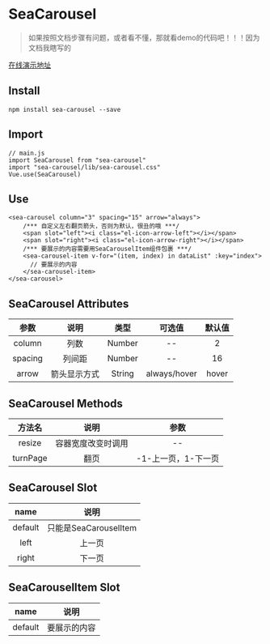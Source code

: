 # SeaCarousel

>如果按照文档步骤有问题，或者看不懂，那就看demo的代码吧！！！因为文档我瞎写的

[在线演示地址](https://codingsea.cn/seacarousel)

## Install
```
npm install sea-carousel --save
```

## Import
```
// main.js
import SeaCarousel from "sea-carousel"
import "sea-carousel/lib/sea-carousel.css"
Vue.use(SeaCarousel)
```

## Use
```
<sea-carousel column="3" spacing="15" arrow="always">
    /*** 自定义左右翻页箭头，否则为默认，很丑的哦 ***/
    <span slot="left"><i class="el-icon-arrow-left"></i></span>
    <span slot="right"><i class="el-icon-arrow-right"></i></span>
    /*** 要展示的内容需要用SeaCarouselItem组件包裹 ***/
    <sea-carousel-item v-for="(item, index) in dataList" :key="index">
      // 要展示的内容
    </sea-carousel-item>
</sea-carousel>
```

## SeaCarousel Attributes

| 参数 | 说明 | 类型 | 可选值 | 默认值 |
| :------: | :------: | :------: | :------: | :------: |
| column | 列数 | Number | -- | 2 |
| spacing | 列间距 | Number | -- | 16 |
| arrow | 箭头显示方式 | String | always/hover | hover |


## SeaCarousel Methods

| 方法名 | 说明 | 参数 |
| :------: | :------: | :------: |
| resize | 容器宽度改变时调用 | -- | 
| turnPage | 翻页 | -1-上一页，1-下一页 | 

## SeaCarousel Slot

| name | 说明 |
| :------: | :------: |
| default | 只能是SeaCarouselItem |
| left | 上一页 |
| right | 下一页 |


## SeaCarouselItem Slot

| name | 说明 |
| :------: | :------: |
| default | 要展示的内容 |
